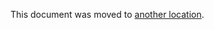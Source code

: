 This document was moved to [another location](../administration/disaster_recovery/bring-primary-back.md).
